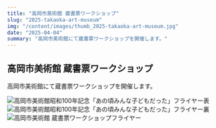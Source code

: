 ```yaml
---
title: "高岡市美術館 蔵書票ワークショップ"
slug: "2025-takaoka-art-museum"
img: "/content/images/thumb_2025-takaoka-art-museum.jpg"
date: "2025-04-04"
summary: "高岡市美術館にて蔵書票ワークショップを開催します。"
---
```


## 高岡市美術館 蔵書票ワークショップ

高岡市美術館にて蔵書票ワークショップを開催します。  

<img class="img-full" src="/content/images/2025-takaoka-art-museum-f.jpg" alt="高岡市美術館昭和100年記念「あの頃みんな子どもだった」フライヤー表">

<img class="img-full" src="/content/images/2025-takaoka-art-museum-b.jpg" alt="高岡市美術館昭和100年記念「あの頃みんな子どもだった」フライヤー裏">

<img class="img-full" src="/content/images/2025-takaoka-art-museum-ws.jpg" alt="高岡市美術館 蔵書票ワークショップフライヤー">
